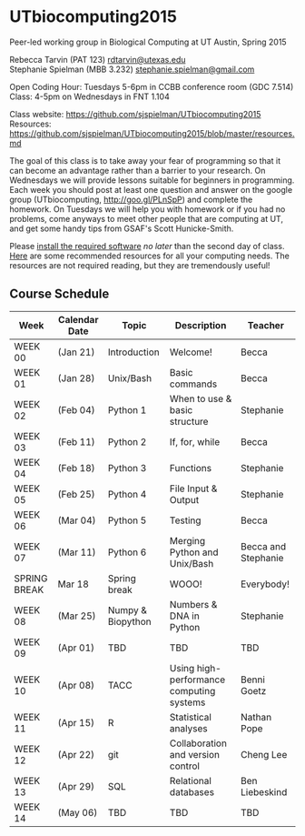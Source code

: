 # UTbiocomputing2015
Peer-led working group in Biological Computing at UT Austin, Spring 2015

Rebecca Tarvin (PAT 123) rdtarvin@utexas.edu
<br>Stephanie Spielman (MBB 3.232) stephanie.spielman@gmail.com

Open Coding Hour: Tuesdays 5-6pm in CCBB conference room (GDC 7.514)
<br>Class: 4-5pm on Wednesdays in FNT 1.104

Class website: https://github.com/sjspielman/UTbiocomputing2015
<br>Resources: https://github.com/sjspielman/UTbiocomputing2015/blob/master/resources.md


The goal of this class is to take away your fear of programming so that it can become an advantage rather than a barrier to your research. On Wednesdays we will provide lessons suitable for beginners in programming. Each week you should post at least one question and answer on the google group (UTbiocomputing, http://goo.gl/PLnSpP) and complete the homework. On Tuesdays we will help you with homework or if you had no problems, come anyways to meet other people that are computing at UT, and get some handy tips from GSAF's Scott Hunicke-Smith.

Please [install the required software](https://github.com/sjspielman/UTbiocomputing2015/blob/master/install.md) *no later* than the second day of class. 
[Here](https://github.com/sjspielman/UTbiocomputing2015/blob/master/resources.md) are some recommended resources for all your computing needs. The resources are not required reading, but they are tremendously useful!

## Course Schedule

Week    |  Calendar Date        | Topic        | Description | Teacher
--------|---------------|--------------|-------------|--------
WEEK 00 | (Jan 21) | Introduction | Welcome! | Becca
WEEK 01 | (Jan 28) | Unix/Bash    |  Basic commands | Becca
WEEK 02 | (Feb 04) | Python 1     | When to use & basic structure | Stephanie
WEEK 03 | (Feb 11) | Python 2     | If, for, while | Becca
WEEK 04 | (Feb 18) | Python 3     | Functions | Stephanie
WEEK 05 | (Feb 25) | Python 4     | File Input & Output | Stephanie
WEEK 06 | (Mar 04) | Python 5     | Testing             | Becca
WEEK 07 | (Mar 11) | Python 6     | Merging Python and Unix/Bash | Becca and Stephanie
SPRING BREAK | Mar 18 | Spring break | WOOO! | Everybody!
WEEK 08 | (Mar 25) | Numpy & Biopython | Numbers & DNA in Python | Stephanie
WEEK 09 | (Apr 01) | TBD | TBD | TBD
WEEK 10 | (Apr 08) | TACC | Using high-performance computing systems | Benni Goetz
WEEK 11 | (Apr 15) | R    | Statistical analyses    | Nathan Pope
WEEK 12 | (Apr 22) | git  | Collaboration and version control | Cheng Lee 
WEEK 13 | (Apr 29) | SQL  | Relational databases             | Ben Liebeskind
WEEK 14 | (May 06) | TBD  | TBD | TBD
